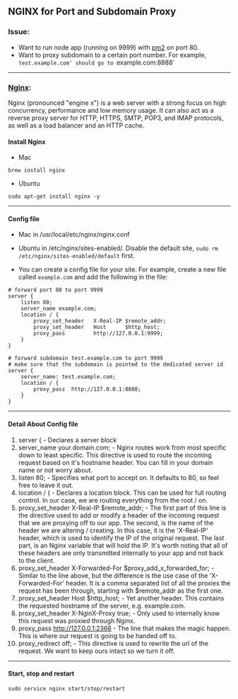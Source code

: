 ## NGINX for Port and Subdomain Proxy

### Issue:
- Want to run node app (running on 9999) with [pm2](https://github.com/Unitech/pm2) on port 80.
- Want to proxy subdomain to a certain port number. For example, `test.example.com' should go to `example.com:8888` 

---

### [Nginx](https://www.nginx.com/resources/wiki/):
Nginx (pronounced "engine x") is a web server with a strong focus on high concurrency, performance and low memory usage. It can also act as a reverse proxy server for HTTP, HTTPS, SMTP, POP3, and IMAP protocols, as well as a load balancer and an HTTP cache.

#### Install Nginx
- Mac
```
brew install nginx
```
- Ubuntu
```
sudo apt-get install nginx -y
```
---

#### Config file
- Mac in /usr/local/etc/nginx/nginx.conf

- Ubuntu in /etc/nginx/sites-enabled/. Disable the default site, `sudo rm /etc/nginx/sites-enabled/default` first.

- You can create a config file for your site. For example, create a new file called `example.com` and add the following in the file:

```
# forward port 80 to port 9999
server {
    listen 80;
    server_name example.com;
    location / {
        proxy_set_header   X-Real-IP $remote_addr;
        proxy_set_header   Host      $http_host;
        proxy_pass         http://127.0.0.1:9999;
    }
}

# forward subdomain test.example.com to port 9999
# make sure that the subdomain is pointed to the dedicated server id
server {
    server_name: test.example.com;
    location / {
        proxy_pass  http://127.0.0.1:8888;
    }
}
```

---

#### Detail About Config file
1. server { - Declares a server block
2. server_name your.domain.com; - Nginx routes work from most specific down to least specific. This directive is used to route the incoming request based on it's hostname header. You can fill in your domain name or not worry about.
3. listen 80; - Specifies what port to accept on. It defaults to 80, so feel free to leave it out.
4. location / { - Declares a location block. This can be used for full routing control. In our case, we are routing everything from the root / on.
5. proxy_set_header X-Real-IP $remote_addr; - The first part of this line is the directive used to add or modify a header of the incoming request that we are proxying off to our app. The second, is the name of the header we are altering / creating. In this case, it is the 'X-Real-IP' header, which is used to identify the IP of the original request. The last part, is an Nginx variable that will hold the IP. It's worth noting that all of these headers are only transmitted internally to your app and not back to the client.
6. proxy_set_header X-Forwarded-For $proxy_add_x_forwarded_for; - Similar to the line above, but the difference is the use case of the 'X-Forwarded-For' header. It is a comma separated list of all the proxies the request has been through, starting with $remote_addr as the first one.
7. proxy_set_header Host $http_host; - Yet another header. This contains the requested hostname of the server, e.g. example.com.
8. proxy_set_header X-NginX-Proxy true; - Only used to internally know this request was proxied through Nginx.
9. proxy_pass http://127.0.0.1:2368 - The line that makes the magic happen. This is where our request is going to be handed off to.
10. proxy_redirect off; - This directive is used to rewrite the url of the request. We want to keep ours intact so we turn it off.

---

#### Start, stop and restart
```
sudo service nginx start/stop/restart
```